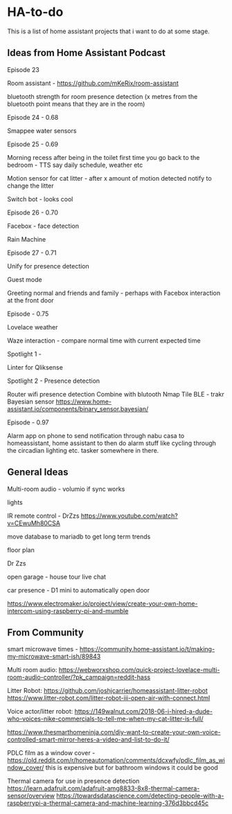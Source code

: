 # HA-to-do
This is a list of home assistant projects that i want to do at some stage. 

Ideas from Home Assistant Podcast
-
Episode 23

  Room assistant - https://github.com/mKeRix/room-assistant

  bluetooth strength for room presence detection (x metres from the bluetooth point means that they are in the room)

Episode 24 - 0.68

  Smappee water sensors
  
Episode 25 - 0.69

  Morning recess after being in the toilet first time you go back to the bedroom - TTS say daily schedule, weather etc
  
  Motion sensor for cat litter - after x amount of motion detected notify to change the litter
  
  Switch bot - looks cool

Episode 26 - 0.70

  Facebox - face detection
  
  Rain Machine 
  
Episode 27 - 0.71

  Unify for presence detection
  
  Guest mode
  
  Greeting normal and friends and family - perhaps with Facebox interaction at the front door
  
Episode - 0.75

  Lovelace weather
  
  Waze interaction - compare normal time with current expected time
  
Spotlight 1 - 

  Linter for Qliksense

Spotlight 2 - Presence detection

  Router wifi presence detection
  Combine with blutooth
  Nmap
  Tile BLE - trakr
  Bayesian sensor https://www.home-assistant.io/components/binary_sensor.bayesian/ 


Episode - 0.97 
  
  Alarm app on phone to send notification through nabu casa to homeassistant, home assistant to then do alarm stuff like cycling through the circadian lighting etc. tasker somewhere in there. 
  


General Ideas
-
Multi-room audio - volumio if sync works

lights

IR remote control - DrZzs https://www.youtube.com/watch?v=CEwuMh80CSA

move database to mariadb to get long term trends 

floor plan 

Dr Zzs

open garage - house tour live chat

car presence - D1 mini to automatically open door 

https://www.electromaker.io/project/view/create-your-own-home-intercom-using-raspberry-pi-and-mumble


From Community
-
smart microwave times - https://community.home-assistant.io/t/making-my-microwave-smart-ish/89843

Multi room audio: https://webworxshop.com/quick-project-lovelace-multi-room-audio-controller/?pk_campaign=reddit-hass

Litter Robot: https://github.com/joshjcarrier/homeassistant-litter-robot  https://www.litter-robot.com/litter-robot-iii-open-air-with-connect.html

Voice actor/litter robot:
https://149walnut.com/2018-06-i-hired-a-dude-who-voices-nike-commercials-to-tell-me-when-my-cat-litter-is-full/

https://www.thesmarthomeninja.com/diy-want-to-create-your-own-voice-controlled-smart-mirror-heres-a-video-and-list-to-do-it/

PDLC film as a window cover - https://old.reddit.com/r/homeautomation/comments/dcxwfy/pdlc_film_as_window_cover/
this is expensive but for bathroom windows it could be good


Thermal camera for use in presence detection 
https://learn.adafruit.com/adafruit-amg8833-8x8-thermal-camera-sensor/overview
https://towardsdatascience.com/detecting-people-with-a-raspberrypi-a-thermal-camera-and-machine-learning-376d3bbcd45c
